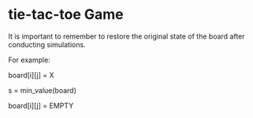 # tie-tac-toe Game

It is important to remember to restore the original state of the board after conducting simulations.

For example:

board[i][j] = X

s = min_value(board)

board[i][j] = EMPTY
